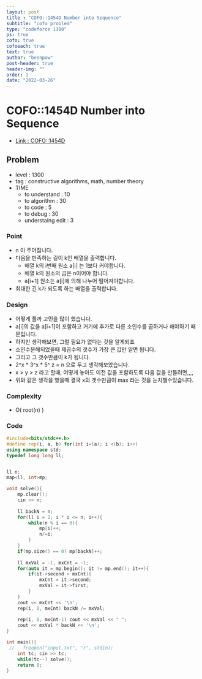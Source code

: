 ```yaml
---
layout: post
title : "COFO::1454D Number into Sequence"
subtitle: "cofo problem"
type: "codeforce 1300"
ps: true
cofo: true
cofoeach: true
text: true
author: "beenpow"
post-header: true
header-img: ""
order: 1
date: "2022-03-26"
---
```

# COFO::1454D Number into Sequence
- [Link : COFO::1454D](https://codeforces.com/problemset/problem/1454/D)


## Problem 

- level : 1300
- tag : constructive algorithms, math, number theory
- TIME
  - to understand    : 10
  - to algorithm     : 30
  - to code          : 5
  - to debug         : 30
  - understaing edit : 3

### Point
- n 이 주어집니다.
- 다음을 만족하는 길이 k인 배열을 출력합니다.
  - 배열 k의 i번째 원소 a[i] 는 1보다 커야합니다.
  - 배열 k의 원소의 곱은 n이어야 합니다.
  - a[i+1] 원소는 a[i]에 의해 나누어 떨어져야합니다.
- 최대한 긴 k가 되도록 하는 배열을 출력합니다.

### Design
- 어떻게 풀까 고민을 많이 했습니다.
- a[i]의 값을 a[i+1]이 포함하고 거기에 추가로 다른 소인수를 곱하거나 해야하기 때문입니다.
- 하지만 생각해보면, 그럴 필요가 없다는 것을 알게되죠
- 소인수분해되었을때 제곱수의 갯수가 가장 큰 값만 알면 됩니다.
- 그리고 그 갯수만큼이 k가 됩니다.
- 2^x * 3^x * 5^ z = n 으로 두고 생각해보았습니다.
- x > y > z 라고 할때, 어떻게 놓아도 이전 값을 포함하도록 다음 값을 만들려면,,,,
- 위와 같은 생각을 했을때 결국 x의 갯수만큼이 max 라는 것을 눈치챌수있습니다.

### Complexity
- O( root(n) )

### Code

```cpp
#include<bits/stdc++.h>
#define rep(i, a, b) for(int i=(a); i <(b); i++)
using namespace std;
typedef long long ll;


ll n;
map<ll, int>mp;

void solve(){
    mp.clear();
    cin >> n;
    
    ll backN = n;
    for(ll i = 2; i * i <= n; i++){
        while(n % i == 0){
            mp[i]++;
            n/=i;
        }
    }
    if(mp.size() == 0) mp[backN]++;
    
    ll mxVal = -1, mxCnt = -1;
    for(auto it = mp.begin(); it != mp.end(); it++){
        if(it->second > mxCnt){
            mxCnt = it->second;
            mxVal = it->first;
        }
    }
    cout << mxCnt << '\n';
    rep(i, 0, mxCnt) backN /= mxVal;
    
    rep(i, 0, mxCnt-1) cout << mxVal << " ";
    cout << mxVal * backN << '\n';
}

int main(){
 //   freopen("input.txt", "r", stdin);
    int tc; cin >> tc;
    while(tc--) solve();
    return 0;
}

```
